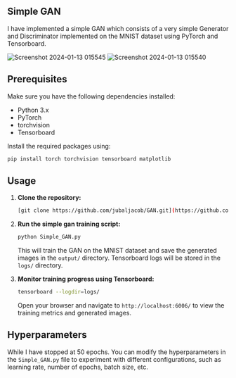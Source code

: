 ## Simple GAN
I have implemented a simple GAN which consists of a very simple Generator and Discriminator implemented on the MNIST dataset using PyTorch and Tensorboard.

![Screenshot 2024-01-13 015545](https://github.com/jubaljacob/GAN/assets/71512643/b2646bd0-2b72-4d0c-9056-ad7cc9a5d14e)
![Screenshot 2024-01-13 015540](https://github.com/jubaljacob/GAN/assets/71512643/b4876ad5-591c-40f7-8bb1-338ac0b4a050)

## Prerequisites

Make sure you have the following dependencies installed:

- Python 3.x
- PyTorch
- torchvision
- Tensorboard

Install the required packages using:

```bash
pip install torch torchvision tensorboard matplotlib
```


## Usage

1. **Clone the repository:**

   ```bash
   [git clone https://github.com/jubaljacob/GAN.git](https://github.com/jubaljacob/GAN/new/main/Simple_GAN)
   ```

2. **Run the simple gan training script:**

   ```bash
   python Simple_GAN.py
   ```

   This will train the GAN on the MNIST dataset and save the generated images in the `output/` directory. Tensorboard logs will be stored in the `logs/` directory.

3. **Monitor training progress using Tensorboard:**

   ```bash
   tensorboard --logdir=logs/
   ```

   Open your browser and navigate to `http://localhost:6006/` to view the training metrics and generated images.

## Hyperparameters

While I have stopped at 50 epochs. You can modify the hyperparameters in the `Simple_GAN.py` file to experiment with different configurations, such as learning rate, number of epochs, batch size, etc.
